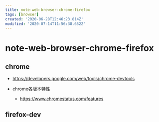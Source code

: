 ```yaml
---
title: note-web-browser-chrome-firefox
tags: [browser]
created: '2020-06-28T12:46:23.814Z'
modified: '2020-07-14T11:56:38.652Z'
---
```


# note-web-browser-chrome-firefox

## chrome

- https://developers.google.com/web/tools/chrome-devtools

- chrome各版本特性
  - https://www.chromestatus.com/features

## firefox-dev



